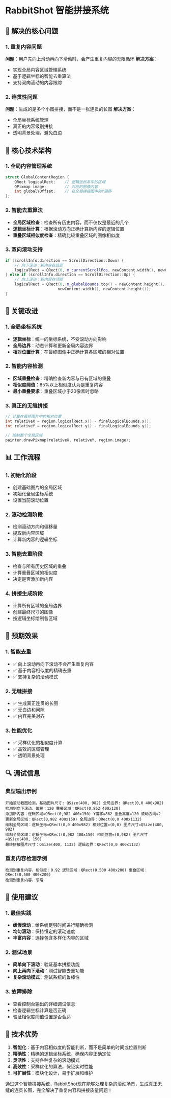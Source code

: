 # RabbitShot 智能拼接系统

## 🎯 解决的核心问题

### 1. 重复内容问题
**问题**：用户先向上滑动再向下滑动时，会产生重复内容的无限循环
**解决方案**：
- 实现全局内容区域管理系统
- 基于逻辑坐标的智能去重算法
- 支持双向滚动的内容跟踪

### 2. 连贯性问题
**问题**：生成的是多个小图拼接，而不是一张连贯的长图
**解决方案**：
- 全局坐标系统管理
- 真正的内容级别拼接
- 透明背景处理，避免白边

## 🚀 核心技术架构

### 1. 全局内容管理系统
```cpp
struct GlobalContentRegion {
    QRect logicalRect;    // 逻辑坐标系中的区域
    QPixmap image;        // 对应的图像内容
    int globalYOffset;    // 在全局拼接图中的Y偏移
};
```

### 2. 智能去重算法
- **全局区域检查**：检查所有历史内容，而不仅仅是最近的几个
- **逻辑坐标计算**：根据滚动方向正确计算新内容的逻辑位置
- **重叠区域相似度检查**：精确比较重叠区域的图像相似度

### 3. 双向滚动支持
```cpp
if (scrollInfo.direction == ScrollDirection::Down) {
    // 向下滚动：新内容在底部
    logicalRect = QRect(0, m_currentScrollPos, newContent.width(), newContent.height());
} else if (scrollInfo.direction == ScrollDirection::Up) {
    // 向上滚动：新内容在顶部
    logicalRect = QRect(0, m_globalBounds.top() - newContent.height(), 
                       newContent.width(), newContent.height());
}
```

## 🔧 关键改进

### 1. 全局坐标系统
- **逻辑坐标**：统一的坐标系统，不受滚动方向影响
- **全局边界**：动态计算和更新全局内容边界
- **相对位置计算**：在最终图像中正确计算各区域的相对位置

### 2. 智能内容检测
- **区域重叠检查**：精确检查新内容与已有区域的重叠
- **相似度阈值**：85%以上相似度认为是重复内容
- **最小重叠要求**：重叠区域小于20像素时忽略

### 3. 真正的无缝拼接
```cpp
// 计算在最终图片中的相对位置
int relativeX = region.logicalRect.x() - finalLogicalBounds.x();
int relativeY = region.logicalRect.y() - finalLogicalBounds.y();

// 绘制整个全局区域
painter.drawPixmap(relativeX, relativeY, region.image);
```

## 📊 工作流程

### 1. 初始化阶段
- 创建基础图片的全局区域
- 初始化全局坐标系统
- 设置当前滚动位置

### 2. 滚动检测阶段
- 检测滚动方向和偏移量
- 提取新内容区域
- 计算新内容的逻辑坐标

### 3. 智能去重阶段
- 检查与所有历史区域的重叠
- 计算重叠区域的相似度
- 决定是否添加新内容

### 4. 拼接生成阶段
- 计算所有区域的全局边界
- 创建最终尺寸的图像
- 按逻辑坐标绘制各区域

## 🎨 预期效果

### 1. 智能去重
- ✅ 向上滚动再向下滚动不会产生重复内容
- ✅ 基于内容相似度的精确去重
- ✅ 支持复杂的滚动模式

### 2. 无缝拼接
- ✅ 生成真正连贯的长图
- ✅ 无白边和间隙
- ✅ 内容完美对齐

### 3. 性能优化
- ✅ 采样优化的相似度计算
- ✅ 高效的区域管理
- ✅ 透明背景处理

## 🔍 调试信息

### 典型输出示例
```
开始滚动截图检测，基础图片尺寸: QSize(400, 982) 全局边界: QRect(0,0 400x982)
检测到向下滚动，偏移：120 重叠区域：QRect(0,862 400x120)
添加新内容：逻辑区域=QRect(0,982 400x150) Y偏移=862 重叠高度=120 滚动方向=2
更新全局区域：QRect(0,982 400x150) 全局边界：QRect(0,0 400x1132)
绘制全局区域：逻辑坐标=QRect(0,0 400x982) 相对位置=(0,0) 图片尺寸=QSize(400, 982)
绘制全局区域：逻辑坐标=QRect(0,982 400x150) 相对位置=(0,982) 图片尺寸=QSize(400, 150)
最终拼接图片尺寸：QSize(400, 1132) 逻辑边界：QRect(0,0 400x1132)
```

### 重复内容检测示例
```
检测到重复内容，相似度：0.92 逻辑区域：QRect(0,500 400x200) 重叠区域：QRect(0,500 400x200)
检测到重复内容，忽略
```

## 🎯 使用建议

### 1. 最佳实践
- **缓慢滚动**：给系统足够时间进行精确检测
- **均匀滚动**：保持恒定的滚动速度
- **丰富内容**：选择包含多样化内容的区域

### 2. 测试场景
- **简单向下滚动**：验证基本拼接功能
- **向上再向下滚动**：测试智能去重功能
- **复杂滚动模式**：测试系统的鲁棒性

### 3. 故障排除
- 查看控制台输出的详细调试信息
- 检查逻辑坐标计算是否正确
- 验证相似度阈值设置是否合适

## 🚀 技术优势

1. **智能化**：基于内容相似度的智能判断，而不是简单的时间或位置判断
2. **精确性**：精确的逻辑坐标系统，确保内容正确定位
3. **灵活性**：支持各种复杂的滚动模式
4. **高效性**：采样优化的算法，保证实时性能
5. **可扩展性**：模块化设计，易于扩展和维护

通过这个智能拼接系统，RabbitShot现在能够处理复杂的滚动场景，生成真正无缝的连贯长图，完全解决了重复内容和拼接质量问题！ 